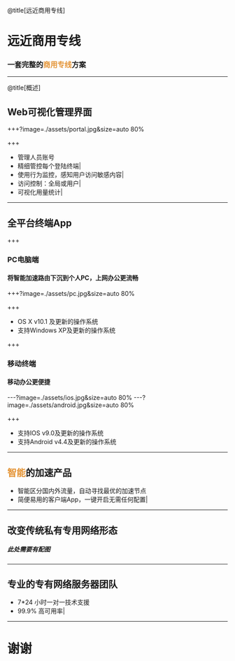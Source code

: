 @title[远近商用专线]
# 远近商用专线
### <span style="font-family:Helvetica Neue; font-weight:bold">一套完整的<span style="color:#e49436">商用专线</span>方案</span>

---

@title[概述]

## Web可视化管理界面

+++?image=./assets/portal.jpg&size=auto 80%

+++

- 管理人员账号
- 精细管控每个登陆终端|
- 使用行为监控，感知用户访问敏感内容|
- 访问控制：全局或用户|
- 可视化用量统计|

---

## 全平台终端App

+++

### PC电脑端

#### 将智能加速路由下沉到个人PC，上网办公更流畅

+++?image=./assets/pc.jpg&size=auto 80%

+++

- OS X v10.1 及更新的操作系统
- 支持Windows XP及更新的操作系统

+++

### 移动终端

#### 移动办公更便捷

---?image=./assets/ios.jpg&size=auto 80%
---?image=./assets/android.jpg&size=auto 80%

+++

- 支持IOS v9.0及更新的操作系统
- 支持Android v4.4及更新的操作系统

---

## <span style="color:#e49436">智能</span>的加速产品

- 智能区分国内外流量，自动寻找最优的加速节点
- 简便易用的客户端App，一键开启无需任何配置|

---

## 改变传统私有专用网络形态

##### 此处需要有配图

---

## 专业的专有网络服务器团队

- 7*24 小时一对一技术支援
- 99.9% 高可用率|

---

# 谢谢